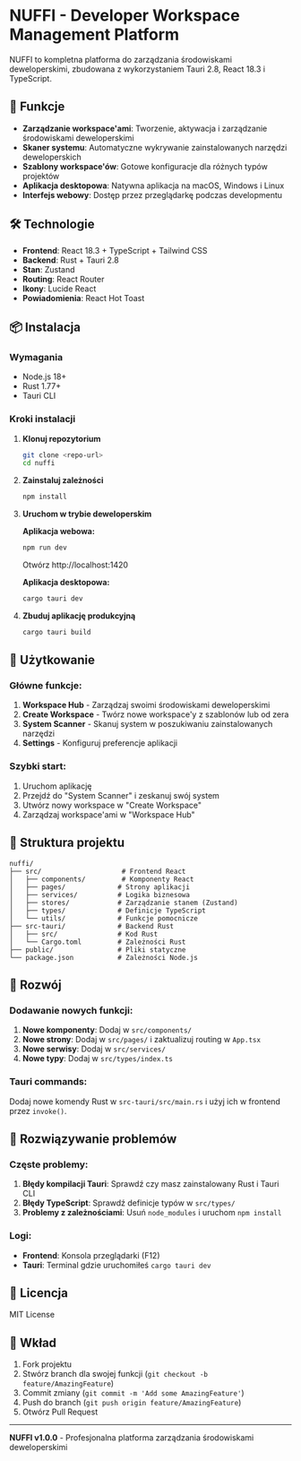 # NUFFI - Developer Workspace Management Platform

NUFFI to kompletna platforma do zarządzania środowiskami deweloperskimi, zbudowana z wykorzystaniem Tauri 2.8, React 18.3 i TypeScript.

## 🚀 Funkcje

- **Zarządzanie workspace'ami**: Tworzenie, aktywacja i zarządzanie środowiskami deweloperskimi
- **Skaner systemu**: Automatyczne wykrywanie zainstalowanych narzędzi deweloperskich
- **Szablony workspace'ów**: Gotowe konfiguracje dla różnych typów projektów
- **Aplikacja desktopowa**: Natywna aplikacja na macOS, Windows i Linux
- **Interfejs webowy**: Dostęp przez przeglądarkę podczas developmentu

## 🛠 Technologie

- **Frontend**: React 18.3 + TypeScript + Tailwind CSS
- **Backend**: Rust + Tauri 2.8
- **Stan**: Zustand
- **Routing**: React Router
- **Ikony**: Lucide React
- **Powiadomienia**: React Hot Toast

## 📦 Instalacja

### Wymagania
- Node.js 18+
- Rust 1.77+
- Tauri CLI

### Kroki instalacji

1. **Klonuj repozytorium**
   ```bash
   git clone <repo-url>
   cd nuffi
   ```

2. **Zainstaluj zależności**
   ```bash
   npm install
   ```

3. **Uruchom w trybie deweloperskim**
   
   **Aplikacja webowa:**
   ```bash
   npm run dev
   ```
   Otwórz http://localhost:1420
   
   **Aplikacja desktopowa:**
   ```bash
   cargo tauri dev
   ```

4. **Zbuduj aplikację produkcyjną**
   ```bash
   cargo tauri build
   ```

## 🎯 Użytkowanie

### Główne funkcje:

1. **Workspace Hub** - Zarządzaj swoimi środowiskami deweloperskimi
2. **Create Workspace** - Twórz nowe workspace'y z szablonów lub od zera
3. **System Scanner** - Skanuj system w poszukiwaniu zainstalowanych narzędzi
4. **Settings** - Konfiguruj preferencje aplikacji

### Szybki start:

1. Uruchom aplikację
2. Przejdź do "System Scanner" i zeskanuj swój system
3. Utwórz nowy workspace w "Create Workspace"
4. Zarządzaj workspace'ami w "Workspace Hub"

## 📁 Struktura projektu

```
nuffi/
├── src/                    # Frontend React
│   ├── components/         # Komponenty React
│   ├── pages/             # Strony aplikacji
│   ├── services/          # Logika biznesowa
│   ├── stores/            # Zarządzanie stanem (Zustand)
│   ├── types/             # Definicje TypeScript
│   └── utils/             # Funkcje pomocnicze
├── src-tauri/             # Backend Rust
│   ├── src/               # Kod Rust
│   └── Cargo.toml         # Zależności Rust
├── public/                # Pliki statyczne
└── package.json           # Zależności Node.js
```

## 🔧 Rozwój

### Dodawanie nowych funkcji:

1. **Nowe komponenty**: Dodaj w `src/components/`
2. **Nowe strony**: Dodaj w `src/pages/` i zaktualizuj routing w `App.tsx`
3. **Nowe serwisy**: Dodaj w `src/services/`
4. **Nowe typy**: Dodaj w `src/types/index.ts`

### Tauri commands:

Dodaj nowe komendy Rust w `src-tauri/src/main.rs` i użyj ich w frontend przez `invoke()`.

## 🐛 Rozwiązywanie problemów

### Częste problemy:

1. **Błędy kompilacji Tauri**: Sprawdź czy masz zainstalowany Rust i Tauri CLI
2. **Błędy TypeScript**: Sprawdź definicje typów w `src/types/`
3. **Problemy z zależnościami**: Usuń `node_modules` i uruchom `npm install`

### Logi:

- **Frontend**: Konsola przeglądarki (F12)
- **Tauri**: Terminal gdzie uruchomiłeś `cargo tauri dev`

## 📝 Licencja

MIT License

## 🤝 Wkład

1. Fork projektu
2. Stwórz branch dla swojej funkcji (`git checkout -b feature/AmazingFeature`)
3. Commit zmiany (`git commit -m 'Add some AmazingFeature'`)
4. Push do branch (`git push origin feature/AmazingFeature`)
5. Otwórz Pull Request

---

**NUFFI v1.0.0** - Profesjonalna platforma zarządzania środowiskami deweloperskimi